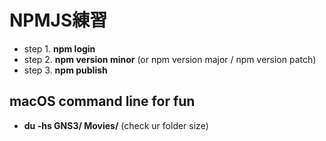 # NPMJS練習

* step 1. __npm login__
* step 2. __npm version minor__ (or npm version major / npm version patch)
* step 3. __npm publish__

## macOS command line for fun

* __du -hs GNS3/ Movies/__ (check ur folder size)